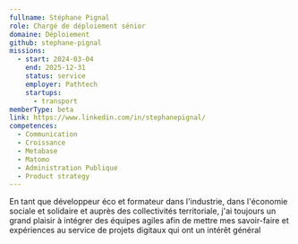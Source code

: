 ```yaml
---
fullname: Stéphane Pignal
role: Chargé de déploiement sénior
domaine: Déploiement
github: stephane-pignal
missions:
  - start: 2024-03-04
    end: 2025-12-31
    status: service
    employer: Pathtech
    startups:
      - transport
memberType: beta
link: https://www.linkedin.com/in/stephanepignal/
competences:
  - Communication
  - Croissance
  - Metabase
  - Matomo
  - Administration Publique
  - Product strategy
---
```

En tant que  développeur éco et formateur dans l'industrie, dans l'économie sociale et solidaire et auprès des collectivités territoriale, j'ai toujours un grand plaisir à intégrer des équipes agiles afin de mettre mes savoir-faire et expériences au service de projets digitaux qui ont un intérêt général